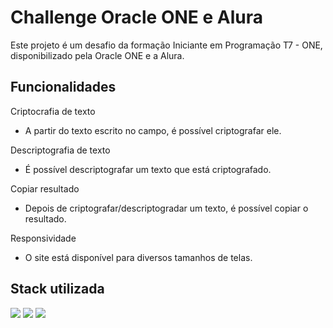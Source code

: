 
# Challenge Oracle ONE e Alura

Este projeto é um desafio da formação Iniciante em Programação T7 - ONE, disponibilizado pela Oracle ONE e a Alura.


## Funcionalidades

Criptocrafia de texto
- A partir do texto escrito no campo, é possível criptografar ele.

Descriptografia de texto
- É possível descriptografar um texto que está criptografado.

Copiar resultado
- Depois de criptografar/descriptogradar um texto, é possível copiar o resultado.

Responsividade
- O site está disponível para diversos tamanhos de telas.


## Stack utilizada

<img src="https://img.shields.io/badge/HTML5-E34F26?style=for-the-badge&logo=html5&logoColor=white" />
<img src="https://img.shields.io/badge/CSS3-1572B6?style=for-the-badge&logo=css3&logoColor=white" />
<img src="https://img.shields.io/badge/JavaScript-323330?style=for-the-badge&logo=javascript&logoColor=F7DF1E" />


